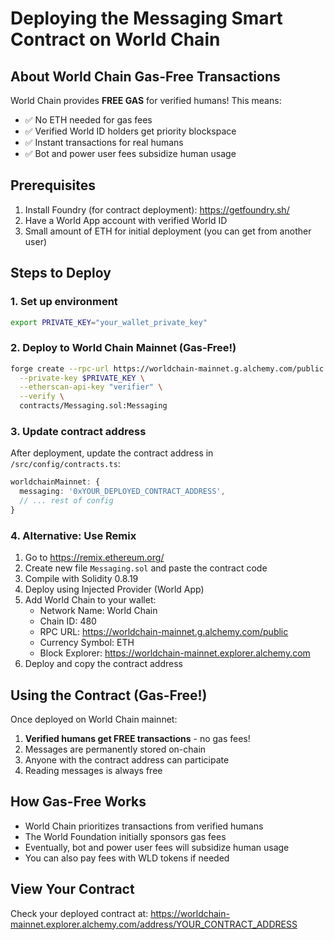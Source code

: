 # Deploying the Messaging Smart Contract on World Chain

## About World Chain Gas-Free Transactions
World Chain provides **FREE GAS** for verified humans! This means:
- ✅ No ETH needed for gas fees
- ✅ Verified World ID holders get priority blockspace
- ✅ Instant transactions for real humans
- ✅ Bot and power user fees subsidize human usage

## Prerequisites
1. Install Foundry (for contract deployment): https://getfoundry.sh/
2. Have a World App account with verified World ID
3. Small amount of ETH for initial deployment (you can get from another user)

## Steps to Deploy

### 1. Set up environment
```bash
export PRIVATE_KEY="your_wallet_private_key"
```

### 2. Deploy to World Chain Mainnet (Gas-Free!)
```bash
forge create --rpc-url https://worldchain-mainnet.g.alchemy.com/public \
  --private-key $PRIVATE_KEY \
  --etherscan-api-key "verifier" \
  --verify \
  contracts/Messaging.sol:Messaging
```

### 3. Update contract address
After deployment, update the contract address in `/src/config/contracts.ts`:

```typescript
worldchainMainnet: {
  messaging: '0xYOUR_DEPLOYED_CONTRACT_ADDRESS',
  // ... rest of config
}
```

### 4. Alternative: Use Remix
1. Go to https://remix.ethereum.org/
2. Create new file `Messaging.sol` and paste the contract code
3. Compile with Solidity 0.8.19
4. Deploy using Injected Provider (World App)
5. Add World Chain to your wallet:
   - Network Name: World Chain
   - Chain ID: 480
   - RPC URL: https://worldchain-mainnet.g.alchemy.com/public
   - Currency Symbol: ETH
   - Block Explorer: https://worldchain-mainnet.explorer.alchemy.com
6. Deploy and copy the contract address

## Using the Contract (Gas-Free!)
Once deployed on World Chain mainnet:
1. **Verified humans get FREE transactions** - no gas fees!
2. Messages are permanently stored on-chain
3. Anyone with the contract address can participate
4. Reading messages is always free

## How Gas-Free Works
- World Chain prioritizes transactions from verified humans
- The World Foundation initially sponsors gas fees
- Eventually, bot and power user fees will subsidize human usage
- You can also pay fees with WLD tokens if needed

## View Your Contract
Check your deployed contract at:
https://worldchain-mainnet.explorer.alchemy.com/address/YOUR_CONTRACT_ADDRESS
